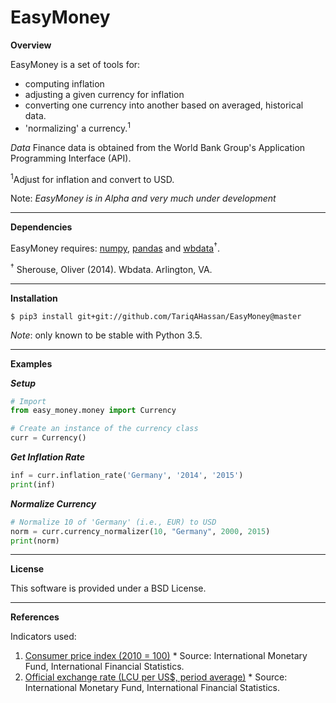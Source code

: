 EasyMoney
========

**Overview**

EasyMoney is a set of tools for:
- computing inflation
- adjusting a given currency for inflation
- converting one currency into another based on averaged, historical data.
- 'normalizing' a currency.<sup>1</sup>

*Data*
Finance data is obtained from the World Bank Group's 
Application Programming Interface (API).

<sup>1</sup>Adjust for inflation and convert to USD.

Note: *EasyMoney is in Alpha and very much under development*

------------------------------------------------------------------------

**Dependencies**

EasyMoney requires: [numpy], [pandas] and [wbdata]<sup>†</sup>.

<sup>†</sup> Sherouse, Oliver (2014). Wbdata. Arlington, VA. 

------------------------------------------------------------------------

**Installation**

`$ pip3 install git+git://github.com/TariqAHassan/EasyMoney@master`

*Note*: only known to be stable with Python 3.5.

------------------------------------------------------------------------

**Examples**

***Setup***
```python
# Import
from easy_money.money import Currency

# Create an instance of the currency class
curr = Currency()
```

***Get Inflation Rate***
```python
inf = curr.inflation_rate('Germany', '2014', '2015')
print(inf)
```

***Normalize Currency***
```python
# Normalize 10 of 'Germany' (i.e., EUR) to USD
norm = curr.currency_normalizer(10, "Germany", 2000, 2015)
print(norm)
```


------------------------------------------------------------------------

**License**


This software is provided under a BSD License.

------------------------------------------------------------------------

**References**

Indicators used:

1. [Consumer price index (2010 = 100)]
       * Source: International Monetary Fund, International Financial Statistics.
2. [Official exchange rate (LCU per US$, period average)]
       * Source: International Monetary Fund, International Financial Statistics.


  [Consumer price index (2010 = 100)]: http://data.worldbank.org/indicator/FP.CPI.TOTL
  [Official exchange rate (LCU per US$, period average)]: http://data.worldbank.org/indicator/PA.NUS.FCRF
  [numpy]: http://www.numpy.org
  [pandas]: http://pandas.pydata.org
  [wbdata]: https://github.com/OliverSherouse/wbdata
  
